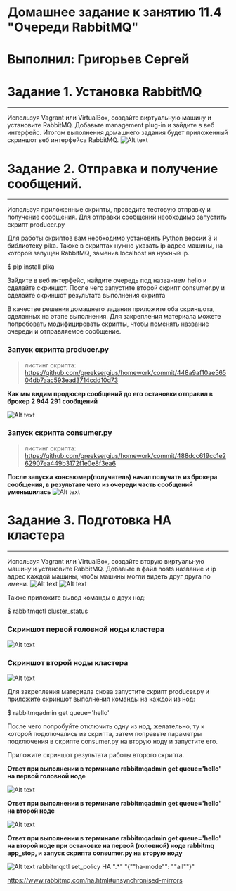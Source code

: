 # Домашнее задание к занятию 11.4 "Очереди RabbitMQ" 
# Выполнил: Григорьев Сергей

# Задание 1. Установка RabbitMQ
***
Используя Vagrant или VirtualBox, создайте виртуальную машину и установите RabbitMQ. Добавьте management plug-in и зайдите в веб интерфейс.
Итогом выполнения домашнего задания будет приложенный скриншот веб интерфейса RabbitMQ.
![Alt text](https://github.com/greeksergius/homework/blob/main/2022-10-03_17-51-42.png)

# Задание 2. Отправка и получение сообщений.
***
Используя приложенные скрипты, проведите тестовую отправку и получение сообщения. Для отправки сообщений необходимо запустить скрипт producer.py

Для работы скриптов вам необходимо установить Python версии 3 и библиотеку pika. Также в скриптах нужно указать ip адрес машины, на которой запущен RabbitMQ, заменив localhost на нужный ip.

$ pip install pika

Зайдите в веб интерфейс, найдите очередь под названием hello и сделайте скриншот. После чего запустите второй скрипт consumer.py и сделайте скриншот результата выполнения скрипта

В качестве решения домашнего задания приложите оба скриншота, сделанных на этапе выполнения.
Для закрепления материала можете попробовать модифицировать скрипты, чтобы поменять название очереди и отправляемое сообщение.

### Запуск скрипта  producer.py ###
> листинг скрипта: https://github.com/greeksergius/homework/commit/448a9af10ae56504db7aac593ead3714cdd10d73

**Как мы видим продюсер сообщений до его остановки отправил в брокер 2 944 291 сообщений**

![Alt text](https://github.com/greeksergius/homework/blob/main/2022-10-04_19-15-57.png)

### Запуск скрипта  consumer.py ###
> листинг скрипта: https://github.com/greeksergius/homework/commit/488dcc619cc1e262907ea449b3172f1e0e8f3ea6

**После запуска консьюмер(получатель) начал получать из брокера сообщения, в результате чего из очереди часть сообщений уменьшилась**
![Alt text](https://github.com/greeksergius/homework/blob/main/2022-10-04_19-17-35.png)


# Задание 3. Подготовка HA кластера
***
Используя Vagrant или VirtualBox, создайте вторую виртуальную машину и установите RabbitMQ. Добавьте в файл hosts название и ip адрес каждой машины, чтобы машины могли видеть друг друга по имени.
![Alt text](https://github.com/greeksergius/homework/blob/main/2022-10-04_19-22-24.png)
![Alt text](https://github.com/greeksergius/homework/blob/main/2022-10-04_18-46-58.png)

Также приложите вывод команды с двух нод:

$ rabbitmqctl cluster_status

### Скриншот первой головной ноды кластера
![Alt text](https://github.com/greeksergius/homework/blob/main/2022-10-04_19-26-56.png)
### Скриншот второй ноды кластера
![Alt text](https://github.com/greeksergius/homework/blob/main/2022-10-04_19-29-24.png)

Для закрепления материала снова запустите скрипт producer.py и приложите скриншот выполнения команды на каждой из нод:

$ rabbitmqadmin get queue='hello'

После чего попробуйте отключить одну из нод, желательно, ту к которой подключались из скрипта, затем поправьте параметры подключения в скрипте consumer.py на вторую ноду и запустите его.

Приложите скриншот результата работы второго скрипта.

**Ответ при выполнении в терминале rabbitmqadmin get queue='hello' на первой головной ноде**

![Alt text](https://github.com/greeksergius/homework/blob/main/2022-10-04_19-33-47.png)

**Ответ при выполнении в терминале rabbitmqadmin get queue='hello' на второй ноде**

![Alt text](https://github.com/greeksergius/homework/blob/main/2022-10-04_19-34-40.png)

**Ответ при выполнении в терминале rabbitmqadmin get queue='hello' на второй ноде при остановке на первой (головной) ноде rabbitmq app_stop, и запуск скрипта consumer.py на вторую ноду**

![Alt text](https://github.com/greeksergius/homework/blob/main/2022-10-04_19-36-59.png)
rabbitmqctl set_policy HA ".*" "{""ha-mode"": ""all""}"

https://www.rabbitmq.com/ha.html#unsynchronised-mirrors

